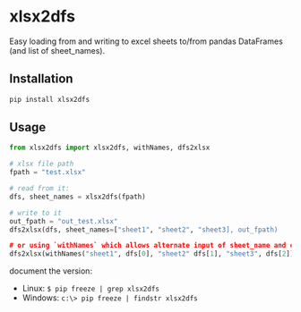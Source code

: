 
# xlsx2dfs

Easy loading from and writing to excel sheets to/from pandas DataFrames (and list of sheet_names).


## Installation

```bash
pip install xlsx2dfs
```

## Usage

```python
from xlsx2dfs import xlsx2dfs, withNames, dfs2xlsx

# xlsx file path
fpath = "test.xlsx"

# read from it:
dfs, sheet_names = xlsx2dfs(fpath)

# write to it 
out_fpath = "out_test.xlsx"
dfs2xlsx(dfs, sheet_names=["sheet1", "sheet2", "sheet3], out_fpath)

# or using `withNames` which allows alternate input of sheet_name and corresponding df
dfs2xlsx(withNames("sheet1", dfs[0], "sheet2" dfs[1], "sheet3", dfs[2]), out_fpath)
```

document the version:

- Linux: `$ pip freeze | grep xlsx2dfs`
- Windows: `c:\> pip freeze | findstr xlsx2dfs`



